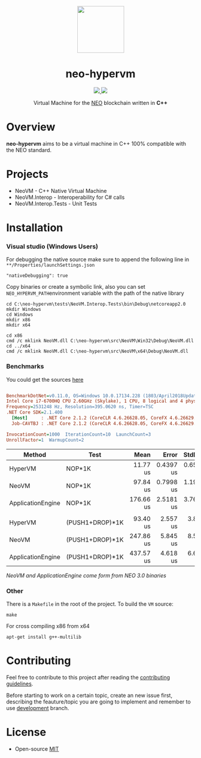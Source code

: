 <p align="center">
  <img src="http://res.cloudinary.com/vidsy/image/upload/v1503160820/CoZ_Icon_DARKBLUE_200x178px_oq0gxm.png" width="125px">
</p>

<h1 align="center">neo-hypervm</h1>

<p align="center">      
  <a href="https://travis-ci.org/CityOfZion/neo-hypervm">
    <img src="https://api.travis-ci.org/CityOfZion/neo-hypervm.svg?branch=master">
  </a>
  <a href="https://github.com/CityOfZion/neo-hypervm/blob/master/LICENSE.md">
    <img src="https://img.shields.io/badge/license-MIT-blue.svg">
  </a>
</p>

<p align="center">
    Virtual Machine for the <a href="https://neo.org">NEO</a> blockchain written in <b>C++</b>
</p>

# Overview

**neo-hypervm** aims to be a virtual machine in C++ 100% compatible with the NEO standard.

# Projects

* NeoVM - C++ Native Virtual Machine
* NeoVM.Interop - Interoperability for C# calls
* NeoVM.Interop.Tests - Unit Tests

# Installation

### Visual studio (Windows Users)
For debugging the native source make sure to append the following line in `**/Properties/launchSettings.json` 

```
"nativeDebugging": true
```
Copy binaries or create a symbolic link, also you can set `NEO_HYPERVM_PATH`environment variable with the path of the native library

```
cd C:\neo-hypervm\tests\NeoVM.Interop.Tests\bin\Debug\netcoreapp2.0
mkdir Windows
cd Windows
mkdir x86
mkdir x64

cd x86
cmd /c mklink NeoVM.dll C:\neo-hypervm\src\NeoVM\Win32\Debug\NeoVM.dll
cd ../x64
cmd /c mklink NeoVM.dll C:\neo-hypervm\src\NeoVM\x64\Debug\NeoVM.dll
```

### Benchmarks

You could get the sources [here](https://github.com/CityOfZion/neo-hypervm/tree/development/tests/Neo.HyperVM.Benchmarks/Benchmarks)

``` ini

BenchmarkDotNet=v0.11.0, OS=Windows 10.0.17134.228 (1803/April2018Update/Redstone4)
Intel Core i7-6700HQ CPU 2.60GHz (Skylake), 1 CPU, 8 logical and 4 physical cores
Frequency=2531248 Hz, Resolution=395.0620 ns, Timer=TSC
.NET Core SDK=2.1.400
  [Host]     : .NET Core 2.1.2 (CoreCLR 4.6.26628.05, CoreFX 4.6.26629.01), 64bit RyuJIT
  Job-CAVTBJ : .NET Core 2.1.2 (CoreCLR 4.6.26628.05, CoreFX 4.6.26629.01), 64bit RyuJIT

InvocationCount=1000  IterationCount=10  LaunchCount=3  
UnrollFactor=1  WarmupCount=2  

```

|            Method |   Test |      Mean |     Error |    StdDev |       Min |       Max |    Median | Rank |
|------------------ |------- |----------:|----------:|----------:|----------:|----------:|----------:|-----:|
|           HyperVM | NOP*1K |  11.77 us | 0.4397 us | 0.6581 us |  10.56 us |  13.13 us |  11.64 us |    1 |
|             NeoVM | NOP*1K |  97.84 us | 0.7998 us | 1.1970 us |  95.04 us | 100.42 us |  98.02 us |    2 |
| ApplicationEngine | NOP*1K | 176.66 us | 2.5181 us | 3.7690 us | 167.52 us | 182.41 us | 177.60 us |    3 |
| | | | | | | | | |
|           HyperVM | (PUSH1+DROP)*1K |  93.40 us | 2.557 us | 3.828 us |  87.09 us | 101.5 us |  93.06 us |    1 |
|             NeoVM | (PUSH1+DROP)*1K | 247.86 us | 5.845 us | 8.568 us | 236.48 us | 272.7 us | 248.16 us |    2 |
| ApplicationEngine | (PUSH1+DROP)*1K | 437.57 us | 4.618 us | 6.624 us | 428.97 us | 450.3 us | 435.58 us |    3 |

*NeoVM and ApplicationEngine come form from NEO 3.0 binaries*

### Other
There is a `Makefile` in the root of the project. To build the `VM` source:

```
make
```

For cross compiling x86 from x64

`apt-get install g++-multilib`

# Contributing

Feel free to contribute to this project after reading the
[contributing guidelines](https://github.com/CityOfZion/neo-go/blob/master/CONTRIBUTING.md).

Before starting to work on a certain topic, create an new issue first,
describing the feauture/topic you are going to implement and remember to use [development](https://github.com/CityOfZion/neo-hypervm/tree/development) branch.

# License

- Open-source [MIT](https://github.com/CityOfZion/neo-hypervm/blob/master/LICENCE.md)
